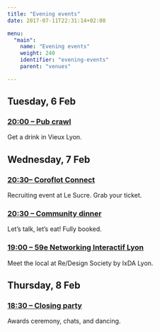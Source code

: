 ```yaml
---
title: "Evening events"
date: 2017-07-11T22:31:14+02:00

menu:
  "main":
    name: "Evening events"
    weight: 240
    identifier: "evening-events"
    parent: "venues"

---
```


## Tuesday, 6 Feb
### [20:00 – Pub crawl](/events/pub-crawl/)
Get a drink in Vieux Lyon.

## Wednesday, 7 Feb
### [20:30– Coroflot Connect](/events/coroflot-recruiting-event/)
Recruiting event at Le Sucre. Grab your ticket.

### [20:30 – Community dinner](/events/community-dinner/)
Let’s talk, let’s eat! Fully booked.

### [19:00 – 59e Networking Interactif Lyon ](https://www.eventbrite.fr/e/billets-59e-networking-interactif-lyon-redesign-society-42648397505?aff=erelexpmlt)
Meet the local at Re/Design Society by IxDA Lyon.

## Thursday, 8 Feb
### [18:30 – Closing party](/venues/closing/)
Awards ceremony, chats, and dancing.
